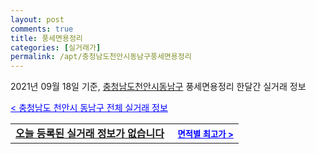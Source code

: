 ```yaml
---
layout: post
comments: true
title: 풍세면용정리
categories: [실거래가]
permalink: /apt/충청남도천안시동남구풍세면용정리
---
```


2021년 09월 18일 기준, <a href="/apt/충청남도천안시동남구">충청남도천안시동남구</a> 풍세면용정리 한달간 실거래 정보

<a style="color: blue;" href="/apt/충청남도천안시동남구">< 충청남도 천안시 동남구 전체 실거래 정보</a>
<!---- start ---->
<table>
  <tr>
    <td colspan="4" style="font-weight: bold;"><a href="/apt/충청남도천안시동남구풍세면용정리{name_without_space}">오늘 등록된 실거래 정보가 없습니다</a> &nbsp;&nbsp;&nbsp; <a style="color: blue; font-size: smaller;" href="/apt/충청남도천안시동남구풍세면용정리{name_without_space}">면적별 최고가 ></a></td>
  </tr>
    
</table>
<!---- end ---->
    